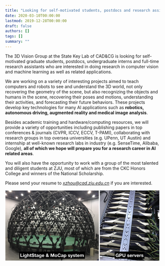 ```yaml
---
title: "Looking for self-motivated students, postdocs and research assistants."
date: 2020-03-10T00:00:00
lastmod: 2019-12-28T00:00:00
draft: false
authors: []
tags: []
summary: ""
---
```

The 3D Vision Group at the State Key Lab of CAD&CG is looking for self-motivated graduate students, postdocs, undergraduate interns and full-time research assistants who are interested in doing research in computer vision and machine learning as well as related applications. 

We are working on a variety of interesting projects aimed to teach computers and robots to see and understand the 3D world, not only recovering the geometry of the scene, but also recognizing the objects and humans in the scene, recovering their poses and motions, understanding their activities, and forecasting their future behaviors. These projects develop key technologies for many AI applications such as **robotics, autonomous driving, augmented reality and medical image analysis**. 

Besides academic training and hardware/computing resources, we will provide a variety of opportunities including publishing papers in top conferences & journals (CVPR, ICCV, ECCV, T-PAMI), collaborating with research groups in top oversea universities (e.g. UPenn, UT Austin) and internship at well-known research labs in industry (e.g. SenseTime, Alibaba, Google), **all of which we hope will prepare you for a research career in AI related areas**. 

You will also have the opportunity to work with a group of the most talented and diligent students at ZJU, most of which are from the CKC Honors College and winners of the National Scholarship. 

Please send your resume to [*xzhou@cad.zju.edu.cn*](mailto:xzhou@cad.zju.edu.cn) if you are interested. 

![](/images/group.jpg)